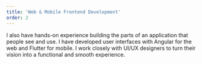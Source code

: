```yaml
---
title: 'Web & Mobile Frontend Development'
order: 2
---
```


I also have hands-on experience building the parts of an application that people see and use. I have developed user interfaces with Angular for the web and Flutter for mobile. I work closely with UI/UX designers to turn their vision into a functional and smooth experience.